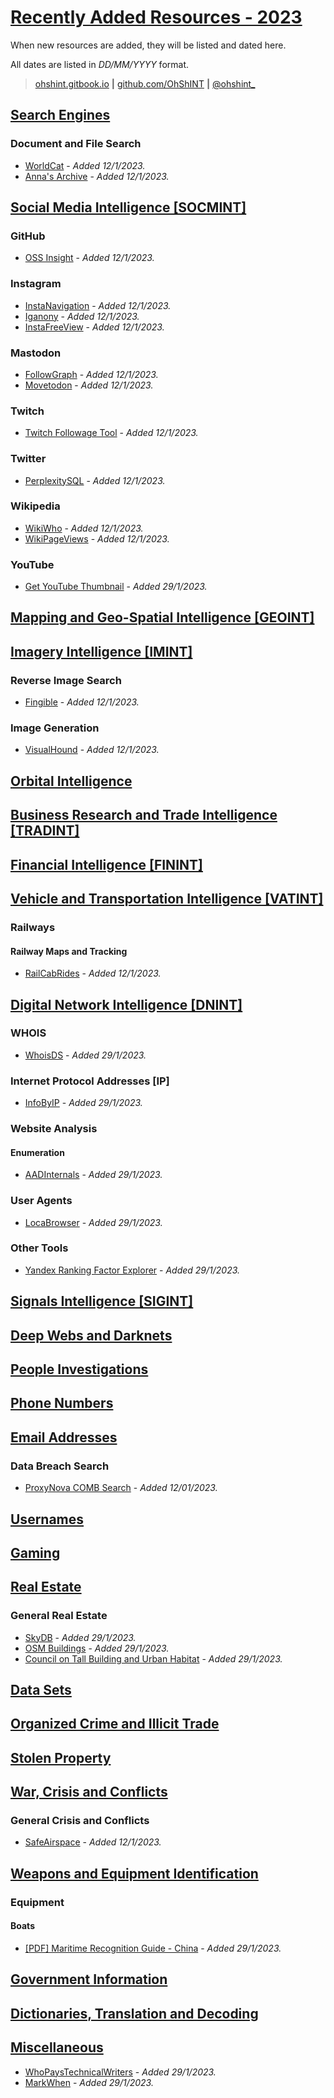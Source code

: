 # <u>**Recently Added Resources - 2023**</u>

When new resources are added, they will be listed and dated here. 

All dates are listed in *DD/MM/YYYY* format. 

> [ohshint.gitbook.io](https://ohshint.gitbook.io/) **|** [github.com/OhShINT](https://github.com/OhShINT) **|** [@ohshint_](twitter.com/ohshint_)

## <u>**Search Engines**</u>

### **Document and File Search**

- [WorldCat](https://worldcat.org/) - *Added 12/1/2023.*
- [Anna's Archive](https://annas-archive.org/) - *Added 12/1/2023.*



## <u>**Social Media Intelligence [SOCMINT]**</u>

### **GitHub**

- [OSS Insight](https://ossinsight.io/) - *Added 12/1/2023.*

### **Instagram**

- [InstaNavigation](https://instanavigation.com/) - *Added 12/1/2023.*
- [Iganony](https://iganony.com/) - *Added 12/1/2023.*
- [InstaFreeView](https://instafreeview.com/) - *Added 12/1/2023.*

### **Mastodon**

- [FollowGraph](https://followgraph.vercel.app/) - *Added 12/1/2023.*
- [Movetodon](https://movetodon.org/) - *Added 12/1/2023.*

### **Twitch**

- [Twitch Followage Tool](https://streamscharts.com/tools/followage) - *Added 12/1/2023.*

### **Twitter**

- [PerplexitySQL](https://www.perplexity.ai/sql) - *Added 12/1/2023.*

### **Wikipedia**

- [WikiWho](http://wikiwho.ailef.tech/) - *Added 12/1/2023.*
- [WikiPageViews](https://pageviews.wmcloud.org) - *Added 12/1/2023.*

### **YouTube**

- [Get YouTube Thumbnail](https://www.get-youtube-thumbnail.com/) - *Added 29/1/2023.*

## <u>**Mapping and Geo-Spatial Intelligence [GEOINT]**</u>



## <u>**Imagery Intelligence [IMINT]**</u>

### **Reverse Image Search**

- [Fingible](https://fingible.nftport.xyz/) - *Added 12/1/2023.*

### **Image Generation**

- [VisualHound](https://visualhound.com/) - *Added 12/1/2023.*



## <u>**Orbital Intelligence**</u>



## **<u>Business Research and Trade Intelligence [TRADINT]</u>**



## **<u>Financial Intelligence [FININT]</u>**



## **<u>Vehicle and Transportation Intelligence [VATINT]</u>**

### **Railways**

#### **Railway Maps and Tracking**

- [RailCabRides](https://railcabrides.com/en/mapsearch) - *Added 12/1/2023.*



## <u>**Digital Network Intelligence [DNINT]**</u>

### **WHOIS**

- [WhoisDS](https://www.whoisds.com/) - *Added 29/1/2023.*

### **Internet Protocol Addresses [IP]**

- [InfoByIP](https://www.infobyip.com/ipbulklookup.php) - *Added 29/1/2023.*

### **Website Analysis**

#### **Enumeration**

- [AADInternals](https://aadinternals.com/osint/) - *Added 29/1/2023.*

### **User Agents**

- [LocaBrowser](https://www.locabrowser.com/) - *Added 29/1/2023.*

### **Other Tools**

- [Yandex Ranking Factor Explorer](https://yandex-explorer.herokuapp.com/) - *Added 29/1/2023.*

## **<u>Signals Intelligence [SIGINT]</u>**



## <u>**Deep Webs and Darknets**</u>



## **<u>People Investigations</u>**



## <u>**Phone Numbers**</u>



## <u>**Email Addresses**</u>

### **Data Breach Search**

- [ProxyNova COMB Search](https://www.proxynova.com/tools/comb) - *Added 12/01/2023.*

## **<u>Usernames</u>**



## <u>**Gaming**</u>



## <u>**Real Estate**</u>

### **General Real Estate**

- [SkyDB](https://www.skydb.net/) - *Added 29/1/2023.*
- [OSM Buildings](https://osmbuildings.org/) - *Added 29/1/2023.*
- [Council on Tall Building and Urban Habitat](https://www.ctbuh.org/) - *Added 29/1/2023.*



## <u>**Data Sets**</u>



## <u>**Organized Crime and Illicit Trade**</u>



## <u>**Stolen Property**</u>



## <u>**War, Crisis and Conflicts**</u>

### **General Crisis and Conflicts**

- [SafeAirspace](https://safeairspace.net/) - *Added 12/1/2023.*



## <u>**Weapons and Equipment Identification**</u>

### **Equipment**

#### **Boats**

- [[PDF] Maritime Recognition Guide - China](https://www.oni.navy.mil/Portals/12/2022_PLAN_Recognition_Poster_UNCLASSIFIED.pdf) - *Added 29/1/2023.*



## <u>**Government Information**</u>



## <u>**Dictionaries, Translation and Decoding**</u>



## **<u>Miscellaneous</u>**

- [WhoPaysTechnicalWriters](https://whopaystechnicalwriters.com/) - *Added 29/1/2023.*
- [MarkWhen](https://markwhen.com/) - *Added 29/1/2023.*
